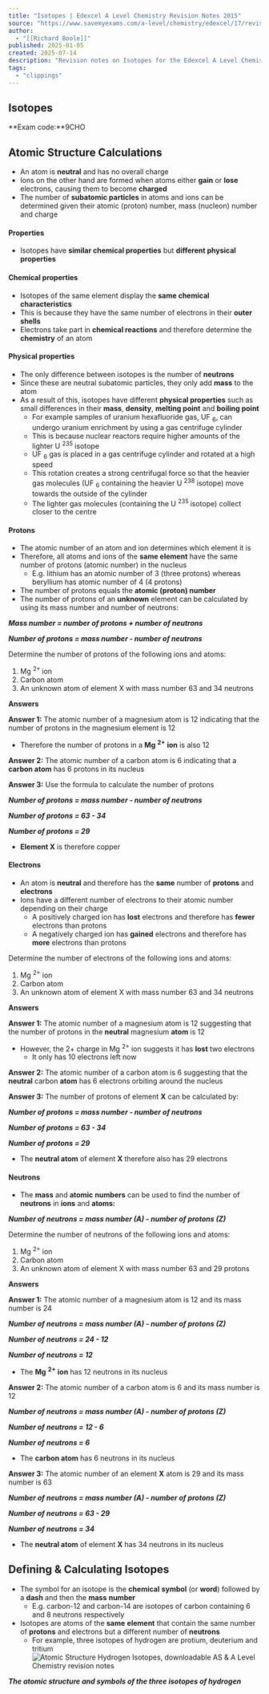 ```yaml
---
title: "Isotopes | Edexcel A Level Chemistry Revision Notes 2015"
source: "https://www.savemyexams.com/a-level/chemistry/edexcel/17/revision-notes/1-physical-chemistry/1-1-atomic-structure/1-1-2-isotopes/"
author:
  - "[[Richard Boole]]"
published: 2025-01-05
created: 2025-07-14
description: "Revision notes on Isotopes for the Edexcel A Level Chemistry syllabus, written by the Chemistry experts at Save My Exams."
tags:
  - "clippings"
---
```

## Isotopes

**Exam code:**9CHO

## Atomic Structure Calculations

- An atom is **neutral** and has no overall charge
- Ions on the other hand are formed when atoms either **gain** or **lose** electrons, causing them to become **charged**
- The number of **subatomic particles** in atoms and ions can be determined given their atomic (proton) number, mass (nucleon) number and charge

#### Properties

- Isotopes have **similar chemical properties** but **different physical properties**

#### Chemical properties

- Isotopes of the same element display the **same chemical characteristics**
- This is because they have the same number of electrons in their **outer** **shells**
- Electrons take part in **chemical reactions** and therefore determine the **chemistry** of an atom

#### Physical properties

- The only difference between isotopes is the number of **neutrons**
- Since these are neutral subatomic particles, they only add **mass** to the atom
- As a result of this, isotopes have different **physical properties** such as small differences in their **mass**, **density**, **melting point** and **boiling point**
	- For example samples of uranium hexafluoride gas, UF <sub>6</sub>, can undergo uranium enrichment by using a gas centrifuge cylinder
	- This is because nuclear reactors require higher amounts of the lighter U <sup>235</sup> isotope
	- UF <sub>6</sub> gas is placed in a gas centrifuge cylinder and rotated at a high speed
	- This rotation creates a strong centrifugal force so that the heavier gas molecules (UF <sub>6</sub> containing the heavier U <sup>238</sup> isotope) move towards the outside of the cylinder
	- The lighter gas molecules (containing the U <sup>235 </sup> isotope) collect closer to the centre

#### Protons

- The atomic number of an atom and ion determines which element it is
- Therefore, all atoms and ions of the **same element** have the same number of protons (atomic number) in the nucleus
	- E.g. lithium has an atomic number of 3 (three protons) whereas beryllium has atomic number of 4 (4 protons)
- The number of protons equals the **atomic (proton) number**
- The number of protons of an **unknown** element can be calculated by using its mass number and number of neutrons:

***Mass number = number of protons + number of neutrons***

***Number of protons = mass number - number of neutrons***

Determine the number of protons of the following ions and atoms:

1. Mg <sup>2+ </sup> ion
2. Carbon atom
3. An unknown atom of element X with mass number 63 and 34 neutrons

**Answers**

**Answer 1:** The atomic number of a magnesium atom is 12 indicating that the number of protons in the magnesium element is 12

- Therefore the number of protons in a **Mg** <sup><b>2+</b></sup> **ion** is also 12

**Answer 2:** The atomic number of a carbon atom is 6 indicating that a **carbon atom** has 6 protons in its nucleus

**Answer 3:** Use the formula to calculate the number of protons

***Number of protons = mass number - number of neutrons***

***Number of protons = 63 - 34***

***Number of protons = 29***

- **Element X** is therefore copper

#### Electrons

- An atom is **neutral** and therefore has the **same** number of **protons** and **electrons**
- Ions have a different number of electrons to their atomic number depending on their charge
	- A positively charged ion has **lost** electrons and therefore has **fewer** electrons than protons
	- A negatively charged ion has **gained** electrons and therefore has **more** electrons than protons

Determine the number of electrons of the following ions and atoms:

1. Mg <sup>2+</sup> ion
2. Carbon atom
3. An unknown atom of element X with mass number 63 and 34 neutrons

**Answers**

**Answer 1:** The atomic number of a magnesium atom is 12 suggesting that the number of protons in the **neutral** magnesium **atom** is 12

- However, the 2+ charge in Mg <sup>2+</sup> ion suggests it has **lost** two electrons
	- It only has 10 electrons left now

**Answer 2:** The atomic number of a carbon atom is 6 suggesting that the **neutral** carbon **atom** has 6 electrons orbiting around the nucleus

**Answer 3:** The number of protons of element **X** can be calculated by:

***Number of protons = mass number - number of neutrons***

***Number of protons = 63 - 34***

***Number of protons = 29***

- The **neutral atom** of element **X** therefore also has 29 electrons

#### Neutrons

- The **mass** and **atomic** **numbers** can be used to find the number of **neutrons** in **ions** and **atoms:**

***Number of neutrons = mass number (A) - number of protons (Z)***

Determine the number of neutrons of the following ions and atoms:

1. Mg <sup>2+</sup> ion
2. Carbon atom
3. An unknown atom of element X with mass number 63 and 29 protons

**Answers**

**Answer 1:** The atomic number of a magnesium atom is 12 and its mass number is 24

***Number of neutrons = mass number (A) - number of protons (Z)***

***Number of neutrons = 24 - 12***

***Number of neutrons = 12***

- The **Mg** <sup><b>2+</b></sup> **ion** has 12 neutrons in its nucleus

**Answer 2:** The atomic number of a carbon atom is 6 and its mass number is 12

***Number of neutrons = mass number (A) - number of protons (Z)***

***Number of neutrons = 12 - 6***

***Number of neutrons = 6***

- The **carbon atom** has 6 neutrons in its nucleus

**Answer 3:** The atomic number of an element **X** atom is 29 and its mass number is 63

***Number of neutrons = mass number (A) - number of protons (Z)***

***Number of neutrons = 63 - 29***

***Number of neutrons = 34***

- The **neutral atom** of element **X** has 34 neutrons in its nucleus

## Defining & Calculating Isotopes

- The symbol for an isotope is the **chemical** **symbol** (or **word**) followed by a **dash** and then the **mass** **number**
	- E.g. carbon-12 and carbon-14 are isotopes of carbon containing 6 and 8 neutrons respectively
- Isotopes are atoms of the **same** **element** that contain the same number of **protons** and electrons but a different number of **neutrons**
	- For example, three isotopes of hydrogen are protium, deuterium and tritium
![Atomic Structure Hydrogen Isotopes, downloadable AS & A Level Chemistry revision notes](https://cdn.savemyexams.com/cdn-cgi/image/f=auto,width=3840/https://cdn.savemyexams.com/uploads/2020/11/1.1-Atomic-Structure-Hydrogen-Isotopes.png)

***The atomic structure and symbols of the three isotopes of hydrogen***